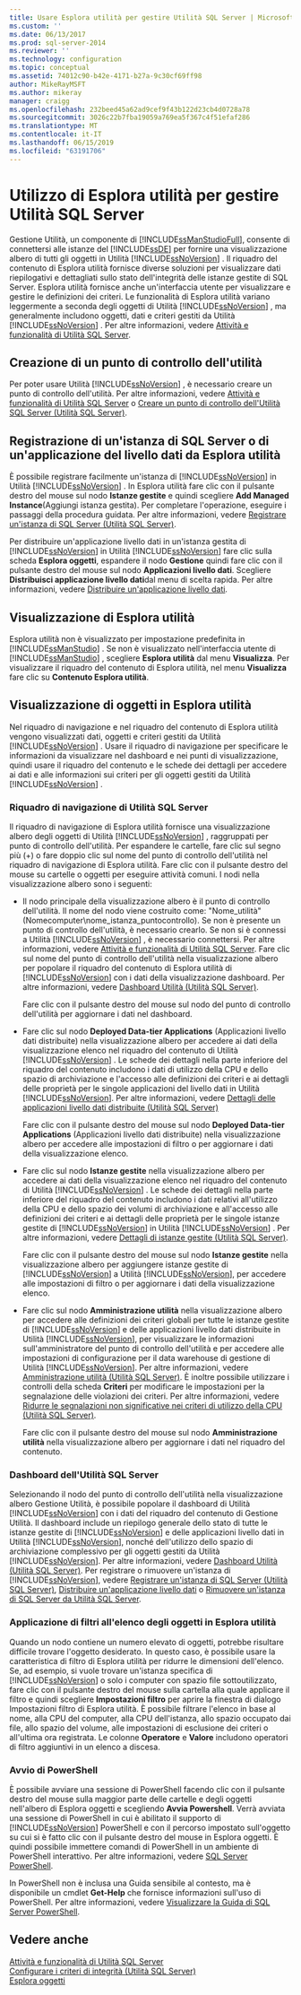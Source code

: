 ```yaml
---
title: Usare Esplora utilità per gestire Utilità SQL Server | Microsoft Docs
ms.custom: ''
ms.date: 06/13/2017
ms.prod: sql-server-2014
ms.reviewer: ''
ms.technology: configuration
ms.topic: conceptual
ms.assetid: 74012c90-b42e-4171-b27a-9c30cf69ff98
author: MikeRayMSFT
ms.author: mikeray
manager: craigg
ms.openlocfilehash: 232beed45a62ad9cef9f43b122d23cb4d0728a78
ms.sourcegitcommit: 3026c22b7fba19059a769ea5f367c4f51efaf286
ms.translationtype: MT
ms.contentlocale: it-IT
ms.lasthandoff: 06/15/2019
ms.locfileid: "63191706"
---
```

# <a name="use-utility-explorer-to-manage-the-sql-server-utility"></a>Utilizzo di Esplora utilità per gestire Utilità SQL Server
  Gestione Utilità, un componente di [!INCLUDE[ssManStudioFull](../../includes/ssmanstudiofull-md.md)], consente di connettersi alle istanze del [!INCLUDE[ssDE](../../includes/ssde-md.md)] per fornire una visualizzazione albero di tutti gli oggetti in Utilità [!INCLUDE[ssNoVersion](../../includes/ssnoversion-md.md)] . Il riquadro del contenuto di Esplora utilità fornisce diverse soluzioni per visualizzare dati riepilogativi e dettagliati sullo stato dell'integrità delle istanze gestite di SQL Server. Esplora utilità fornisce anche un'interfaccia utente per visualizzare e gestire le definizioni dei criteri. Le funzionalità di Esplora utilità variano leggermente a seconda degli oggetti di Utilità [!INCLUDE[ssNoVersion](../../includes/ssnoversion-md.md)] , ma generalmente includono oggetti, dati e criteri gestiti da Utilità [!INCLUDE[ssNoVersion](../../includes/ssnoversion-md.md)] . Per altre informazioni, vedere [Attività e funzionalità di Utilità SQL Server](sql-server-utility-features-and-tasks.md).  
  
## <a name="create-utility-control-point"></a>Creazione di un punto di controllo dell'utilità  
 Per poter usare Utilità [!INCLUDE[ssNoVersion](../../includes/ssnoversion-md.md)] , è necessario creare un punto di controllo dell'utilità. Per altre informazioni, vedere [Attività e funzionalità di Utilità SQL Server](sql-server-utility-features-and-tasks.md) o [Creare un punto di controllo dell'Utilità SQL Server &#40;Utilità SQL Server&#41;](create-a-sql-server-utility-control-point-sql-server-utility.md).  
  
## <a name="enroll-an-instance-of-sql-server-or-a-data-tier-application-from-utility-explorer"></a>Registrazione di un'istanza di SQL Server o di un'applicazione del livello dati da Esplora utilità  
 È possibile registrare facilmente un'istanza di [!INCLUDE[ssNoVersion](../../includes/ssnoversion-md.md)] in Utilità [!INCLUDE[ssNoVersion](../../includes/ssnoversion-md.md)] . In Esplora utilità fare clic con il pulsante destro del mouse sul nodo **Istanze gestite** e quindi scegliere **Add Managed Instance**(Aggiungi istanza gestita). Per completare l'operazione, eseguire i passaggi della procedura guidata. Per altre informazioni, vedere [Registrare un'istanza di SQL Server &#40;Utilità SQL Server&#41;](enroll-an-instance-of-sql-server-sql-server-utility.md).  
  
 Per distribuire un'applicazione livello dati in un'istanza gestita di [!INCLUDE[ssNoVersion](../../includes/ssnoversion-md.md)] in Utilità [!INCLUDE[ssNoVersion](../../includes/ssnoversion-md.md)] fare clic sulla scheda **Esplora oggetti**, espandere il nodo **Gestione** quindi fare clic con il pulsante destro del mouse sul nodo **Applicazioni livello dati**. Scegliere **Distribuisci applicazione livello dati**dal menu di scelta rapida. Per altre informazioni, vedere [Distribuire un'applicazione livello dati](../data-tier-applications/deploy-a-data-tier-application.md).  
  
## <a name="viewing-utility-explorer"></a>Visualizzazione di Esplora utilità  
 Esplora utilità non è visualizzato per impostazione predefinita in [!INCLUDE[ssManStudio](../../includes/ssmanstudio-md.md)] . Se non è visualizzato nell'interfaccia utente di [!INCLUDE[ssManStudio](../../includes/ssmanstudio-md.md)] , scegliere **Esplora utilità** dal menu **Visualizza**. Per visualizzare il riquadro del contenuto di Esplora utilità, nel menu **Visualizza** fare clic su **Contenuto Esplora utilità**.  
  
## <a name="viewing-objects-in-utility-explorer"></a>Visualizzazione di oggetti in Esplora utilità  
 Nel riquadro di navigazione e nel riquadro del contenuto di Esplora utilità vengono visualizzati dati, oggetti e criteri gestiti da Utilità [!INCLUDE[ssNoVersion](../../includes/ssnoversion-md.md)] . Usare il riquadro di navigazione per specificare le informazioni da visualizzare nel dashboard e nei punti di visualizzazione, quindi usare il riquadro del contenuto e le schede dei dettagli per accedere ai dati e alle informazioni sui criteri per gli oggetti gestiti da Utilità [!INCLUDE[ssNoVersion](../../includes/ssnoversion-md.md)] .  
  
### <a name="sql-server-utility-navigation-pane"></a>Riquadro di navigazione di Utilità SQL Server  
 Il riquadro di navigazione di Esplora utilità fornisce una visualizzazione albero degli oggetti di Utilità [!INCLUDE[ssNoVersion](../../includes/ssnoversion-md.md)] , raggruppati per punto di controllo dell'utilità. Per espandere le cartelle, fare clic sul segno più (+) o fare doppio clic sul nome del punto di controllo dell'utilità nel riquadro di navigazione di Esplora utilità. Fare clic con il pulsante destro del mouse su cartelle o oggetti per eseguire attività comuni. I nodi nella visualizzazione albero sono i seguenti:  
  
-   Il nodo principale della visualizzazione albero è il punto di controllo dell'utilità. Il nome del nodo viene costruito come: "Nome_utilità" (Nomecomputer\nome_istanza_puntocontrollo). Se non è presente un punto di controllo dell'utilità, è necessario crearlo. Se non si è connessi a Utilità [!INCLUDE[ssNoVersion](../../includes/ssnoversion-md.md)] , è necessario connettersi. Per altre informazioni, vedere [Attività e funzionalità di Utilità SQL Server](sql-server-utility-features-and-tasks.md). Fare clic sul nome del punto di controllo dell'utilità nella visualizzazione albero per popolare il riquadro del contenuto di Esplora utilità di [!INCLUDE[ssNoVersion](../../includes/ssnoversion-md.md)] con i dati della visualizzazione dashboard. Per altre informazioni, vedere [Dashboard Utilità &#40;Utilità SQL Server&#41;](../../database-engine/utility-dashboard-sql-server-utility.md).  
  
     Fare clic con il pulsante destro del mouse sul nodo del punto di controllo dell'utilità per aggiornare i dati nel dashboard.  
  
-   Fare clic sul nodo **Deployed Data-tier Applications** (Applicazioni livello dati distribuite) nella visualizzazione albero per accedere ai dati della visualizzazione elenco nel riquadro del contenuto di Utilità [!INCLUDE[ssNoVersion](../../includes/ssnoversion-md.md)] . Le schede dei dettagli nella parte inferiore del riquadro del contenuto includono i dati di utilizzo della CPU e dello spazio di archiviazione e l'accesso alle definizioni dei criteri e ai dettagli delle proprietà per le singole applicazioni del livello dati in Utilità [!INCLUDE[ssNoVersion](../../includes/ssnoversion-md.md)]. Per altre informazioni, vedere [Dettagli delle applicazioni livello dati distribuite &#40;Utilità SQL Server&#41;](../../database-engine/deployed-data-tier-application-details-sql-server-utility.md)  
  
     Fare clic con il pulsante destro del mouse sul nodo **Deployed Data-tier Applications** (Applicazioni livello dati distribuite) nella visualizzazione albero per accedere alle impostazioni di filtro o per aggiornare i dati della visualizzazione elenco.  
  
-   Fare clic sul nodo **Istanze gestite** nella visualizzazione albero per accedere ai dati della visualizzazione elenco nel riquadro del contenuto di Utilità [!INCLUDE[ssNoVersion](../../includes/ssnoversion-md.md)] . Le schede dei dettagli nella parte inferiore del riquadro del contenuto includono i dati relativi all'utilizzo della CPU e dello spazio dei volumi di archiviazione e all'accesso alle definizioni dei criteri e ai dettagli delle proprietà per le singole istanze gestite di [!INCLUDE[ssNoVersion](../../includes/ssnoversion-md.md)] in Utilità [!INCLUDE[ssNoVersion](../../includes/ssnoversion-md.md)] . Per altre informazioni, vedere [Dettagli di istanze gestite &#40;Utilità SQL Server&#41;](../../database-engine/managed-instance-details-sql-server-utility.md).  
  
     Fare clic con il pulsante destro del mouse sul nodo **Istanze gestite** nella visualizzazione albero per aggiungere istanze gestite di [!INCLUDE[ssNoVersion](../../includes/ssnoversion-md.md)] a Utilità [!INCLUDE[ssNoVersion](../../includes/ssnoversion-md.md)], per accedere alle impostazioni di filtro o per aggiornare i dati della visualizzazione elenco.  
  
-   Fare clic sul nodo **Amministrazione utilità** nella visualizzazione albero per accedere alle definizioni dei criteri globali per tutte le istanze gestite di [!INCLUDE[ssNoVersion](../../includes/ssnoversion-md.md)] e delle applicazioni livello dati distribuite in Utilità [!INCLUDE[ssNoVersion](../../includes/ssnoversion-md.md)], per visualizzare le informazioni sull'amministratore del punto di controllo dell'utilità e per accedere alle impostazioni di configurazione per il data warehouse di gestione di Utilità [!INCLUDE[ssNoVersion](../../includes/ssnoversion-md.md)]. Per altre informazioni, vedere [Amministrazione utilità &#40;Utilità SQL Server&#41;](../../database-engine/utility-administration-sql-server-utility.md). È inoltre possibile utilizzare i controlli della scheda **Criteri** per modificare le impostazioni per la segnalazione delle violazioni dei criteri. Per altre informazioni, vedere [Ridurre le segnalazioni non significative nei criteri di utilizzo della CPU &#40;Utilità SQL Server&#41;](reduce-noise-in-cpu-utilization-policies-sql-server-utility.md).  
  
     Fare clic con il pulsante destro del mouse sul nodo **Amministrazione utilità** nella visualizzazione albero per aggiornare i dati nel riquadro del contenuto.  
  
### <a name="sql-server-utility-dashboard"></a>Dashboard dell'Utilità SQL Server  
 Selezionando il nodo del punto di controllo dell'utilità nella visualizzazione albero Gestione Utilità, è possibile popolare il dashboard di Utilità [!INCLUDE[ssNoVersion](../../includes/ssnoversion-md.md)] con i dati del riquadro del contenuto di Gestione Utilità. Il dashboard include un riepilogo generale dello stato di tutte le istanze gestite di [!INCLUDE[ssNoVersion](../../includes/ssnoversion-md.md)] e delle applicazioni livello dati in Utilità [!INCLUDE[ssNoVersion](../../includes/ssnoversion-md.md)], nonché dell'utilizzo dello spazio di archiviazione complessivo per gli oggetti gestiti da Utilità [!INCLUDE[ssNoVersion](../../includes/ssnoversion-md.md)]. Per altre informazioni, vedere [Dashboard Utilità &#40;Utilità SQL Server&#41;](../../database-engine/utility-dashboard-sql-server-utility.md). Per registrare o rimuovere un'istanza di [!INCLUDE[ssNoVersion](../../includes/ssnoversion-md.md)], vedere [Registrare un'istanza di SQL Server &#40;Utilità SQL Server&#41;](enroll-an-instance-of-sql-server-sql-server-utility.md), [Distribuire un'applicazione livello dati](../data-tier-applications/deploy-a-data-tier-application.md) o [Rimuovere un'istanza di SQL Server da Utilità SQL Server](remove-an-instance-of-sql-server-from-the-sql-server-utility.md).  
  
### <a name="filtering-the-list-of-objects-in-utility-explorer-contents"></a>Applicazione di filtri all'elenco degli oggetti in Esplora utilità  
 Quando un nodo contiene un numero elevato di oggetti, potrebbe risultare difficile trovare l'oggetto desiderato. In questo caso, è possibile usare la caratteristica di filtro di Esplora utilità per ridurre le dimensioni dell'elenco. Se, ad esempio, si vuole trovare un'istanza specifica di [!INCLUDE[ssNoVersion](../../includes/ssnoversion-md.md)] o solo i computer con spazio file sottoutilizzato, fare clic con il pulsante destro del mouse sulla cartella alla quale applicare il filtro e quindi scegliere **Impostazioni filtro** per aprire la finestra di dialogo Impostazioni filtro di Esplora utilità. È possibile filtrare l'elenco in base al nome, alla CPU del computer, alla CPU dell'istanza, allo spazio occupato dai file, allo spazio del volume, alle impostazioni di esclusione dei criteri o all'ultima ora registrata. Le colonne **Operatore** e **Valore** includono operatori di filtro aggiuntivi in un elenco a discesa.  
  
### <a name="starting-powershell"></a>Avvio di PowerShell  
 È possibile avviare una sessione di PowerShell facendo clic con il pulsante destro del mouse sulla maggior parte delle cartelle e degli oggetti nell'albero di Esplora oggetti e scegliendo **Avvia Powershell**. Verrà avviata una sessione di PowerShell in cui è abilitato il supporto di [!INCLUDE[ssNoVersion](../../includes/ssnoversion-md.md)] PowerShell e con il percorso impostato sull'oggetto su cui si è fatto clic con il pulsante destro del mouse in Esplora oggetti. È quindi possibile immettere comandi di PowerShell in un ambiente di PowerShell interattivo. Per altre informazioni, vedere [SQL Server PowerShell](../../powershell/sql-server-powershell.md).  
  
 In PowerShell non è inclusa una Guida sensibile al contesto, ma è disponibile un cmdlet **Get-Help** che fornisce informazioni sull'uso di PowerShell. Per altre informazioni, vedere [Visualizzare la Guida di SQL Server PowerShell](../../database-engine/get-help-sql-server-powershell.md).  
  
## <a name="see-also"></a>Vedere anche  
 [Attività e funzionalità di Utilità SQL Server](sql-server-utility-features-and-tasks.md)   
 [Configurare i criteri di integrità &#40;Utilità SQL Server&#41;](configure-health-policies-sql-server-utility.md)   
 [Esplora oggetti](../../ssms/object/object-explorer.md)  
  
  
